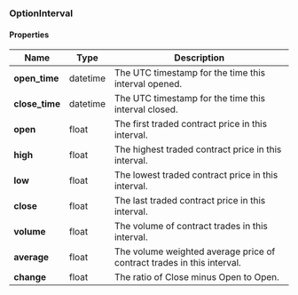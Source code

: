 

[//]: # (CLASS:OptionInterval)

[//]: # (KIND:object)

### OptionInterval

#### Properties

[//]: # (START_DEFINITION)

Name | Type | Description
------------ | ------------- | -------------
**open_time** | datetime | The UTC timestamp for the time this interval opened. &nbsp;
**close_time** | datetime | The UTC timestamp for the time this interval closed. &nbsp;
**open** | float | The first traded contract price in this interval. &nbsp;
**high** | float | The highest traded contract price in this interval. &nbsp;
**low** | float | The lowest traded contract price in this interval. &nbsp;
**close** | float | The last traded contract price in this interval. &nbsp;
**volume** | float | The volume of contract trades in this interval. &nbsp;
**average** | float | The volume weighted average price of contract trades in this interval. &nbsp;
**change** | float | The ratio of Close minus Open to Open. &nbsp;

[//]: # (END_DEFINITION)



